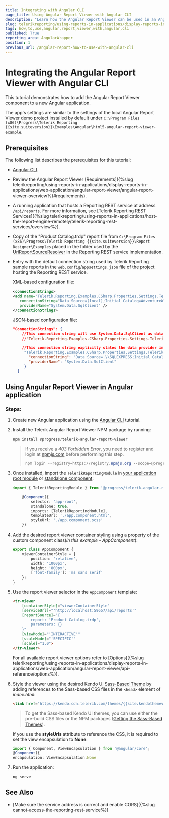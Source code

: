 ```yaml
---
title: Integrating with Angular CLI
page_title: Using Angular Report Viewer with Angular CLI
description: "Learn how the Angular Report Viewer can be used in an Angular CLI application with a few simple steps."
slug: telerikreporting/using-reports-in-applications/display-reports-in-applications/web-application/angular-report-viewer/how-to-use-angular-report-viewer-with-angular-cli
tags: how,to,use,angular,report,viewer,with,angular,cli
published: True
reporting_area: AngularWrapper
position: 1
previous_url: /angular-report-how-to-use-with-angular-cli
---
```


# Integrating the Angular Report Viewer with Angular CLI

This tutorial demonstrates how to add the Angular Report Viewer component to a new Angular application.

The app's settings are similar to the settings of the local Angular Report Viewer demo project installed by default under `C:\Program Files (x86)\Progress\Telerik Reporting {{site.suiteversion}}\Examples\Angular\html5-angular-report-viewer-example`.

## Prerequisites

The following list describes the prerequisites for this tutorial:

- [Angular CLI](https://angular.io/cli).
- Review the Angular Report Viewer [Requirements]({%slug telerikreporting/using-reports-in-applications/display-reports-in-applications/web-application/angular-report-viewer/angular-report-viewer-overview%}#requirements).
- A running application that hosts a Reporting REST service at address `/api/reports`. For more information, see [Telerik Reporting REST Services]({%slug telerikreporting/using-reports-in-applications/host-the-report-engine-remotely/telerik-reporting-rest-services/overview%}).
- Copy of the "Product Catalog.trdp" report file from `C:\Program Files (x86)\Progress\Telerik Reporting {{site.suiteversion}}\Report Designer\Examples` placed in the folder used by the [UriReportSourceResolver](/api/telerik.reporting.services.urireportsourceresolver) in the Reporting REST service implementation.
- Entry with the default connection string used by Telerik Reporting sample reports in the `web.config`/`appsettings.json` file of the project hosting the Reporting REST service.

  XML-based configuration file:

  ```XML
  <connectionStrings>
  <add name="Telerik.Reporting.Examples.CSharp.Properties.Settings.TelerikConnectionString"
  	 connectionString="Data Source=(local);Initial Catalog=AdventureWorks;Integrated Security=SSPI"
  	 providerName="System.Data.SqlClient" />
  </connectionStrings>
  ```

  JSON-based configuration file:

  ```JSON
  "ConnectionStrings": {
      //This connection string will use System.Data.SqlClient as data provider invariant name.
      //"Telerik.Reporting.Examples.CSharp.Properties.Settings.TelerikConnectionString": "Data Source=.\\SQLEXPRESS;Initial Catalog=AdventureWorks;Integrated Security=true"

      //This connection string explicitly states the data provider invariant name - mandatory for databases other than MSSQL Server.
       "Telerik.Reporting.Examples.CSharp.Properties.Settings.TelerikConnectionString": {
      	 "connectionString": "Data Source=.\\SQLEXPRESS;Initial Catalog=AdventureWorks;Integrated Security=true",
      	 "providerName": "System.Data.SqlClient"
       }
    }
  ```

## Using Angular Report Viewer in Angular application

### Steps:

1.  Create new Angular application using the [Angular CLI](https://angular.io/cli) tutorial.
1.  Install the Telerik Angular Report Viewer NPM package by running:

    ```powershell
    npm install @progress/telerik-angular-report-viewer
    ```

    > If you receive a _403 Forbidden Error_, you need to register and login at [npmjs.com](https://www.npmjs.com/) before performing this step.
    >
    > ```powershell
    > npm login --registry=https://registry.npmjs.org --scope=@progress
    > ```

1.  Once installed, import the `TelerikReportingModule` in [your application root module](https://angular.io/guide/ngmodules#!#angular-modularity) or [standalone component](https://angular.dev/guide/components):

    ```TypeScript
    import { TelerikReportingModule } from '@progress/telerik-angular-report-viewer';

        @Component({
        	selector: 'app-root',
        	standalone: true,
        	imports: [TelerikReportingModule],
        	templateUrl: './app.component.html',
        	styleUrl: './app.component.scss'
        })
    ```

1.  Add the desired report viewer container styling using a property of the custom component class(_in this example - AppComponent_):

    ```TypeScript
    export class AppComponent {
    	viewerContainerStyle = {
    		position: 'relative',
    		width: '1000px',
    		height: '800px',
    		['font-family']: 'ms sans serif'
    	};
    }
    ```

1.  Use the report viewer selector in the `AppComponent` template:

    ```HTML
    <tr-viewer
    	[containerStyle]="viewerContainerStyle"
    	[serviceUrl]="'http://localhost:59657/api/reports'"
    	[reportSource]="{
    		report: 'Product Catalog.trdp',
    		parameters: {}
    	}"
    	[viewMode]="'INTERACTIVE'"
    	[scaleMode]="'SPECIFIC'"
    	[scale]="1.0">
    </tr-viewer>
    ```

    For all available report viewer options refer to [Options]({%slug telerikreporting/using-reports-in-applications/display-reports-in-applications/web-application/angular-report-viewer/api-reference/options%}).

1.  Style the viewer using the desired Kendo UI [Sass-Based Theme](https://docs.telerik.com/kendo-ui/styles-and-layout/sass-themes/overview) by adding references to the Sass-based CSS files in the `<head>` element of _index.html_:

    ```HTML
    <link href="https://kendo.cdn.telerik.com/themes/{{site.kendothemeversion}}/default/default-ocean-blue.css" rel="stylesheet" />
    ```

    > To get the Sass-based Kendo UI themes, you can use either the pre-build CSS files or the NPM packages ([Getting the Sass-Based Themes](https://docs.telerik.com/kendo-ui/styles-and-layout/sass-themes/overview#getting-the-themes)).

    If you use the **styleUrls** attribute to reference the CSS, it is required to set the view encapsulation to **None**:

    ```TypeScript
    import { Component, ViewEncapsulation } from '@angular/core';
    @Component({
    encapsulation: ViewEncapsulation.None
    ```

1.  Run the application:

    ```powershell
    ng serve
    ```

## See Also

- [Make sure the service address is correct and enable CORS]({%slug cannot-access-the-reporting-rest-service%})

